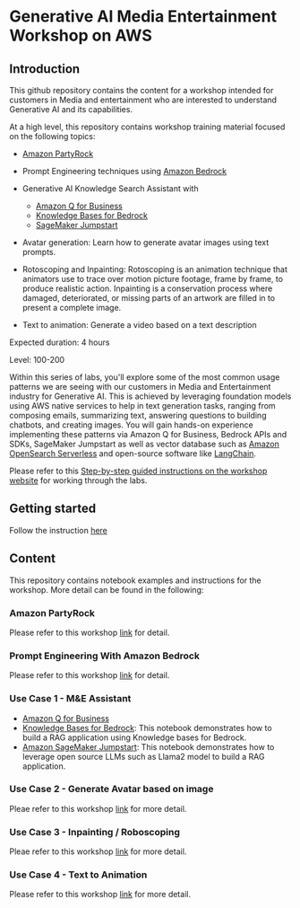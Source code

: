 # Generative AI Media Entertainment Workshop on AWS

## Introduction
This github repository contains the content for a workshop intended for customers in Media and entertainment who are interested to understand Generative AI and its capabilities. 

At a high level, this repository contains workshop training material focused on the following topics:

* [Amazon PartyRock](https://partyrock.aws/)
* Prompt Engineering techniques using [Amazon Bedrock](https://aws.amazon.com/bedrock/)
* Generative AI Knowledge Search Assistant with 
  * [Amazon Q for Business](https://aws.amazon.com/q/business-expert/)
  * [Knowledge Bases for Bedrock](https://aws.amazon.com/bedrock/knowledge-bases/)
  * [SageMaker Jumpstart](https://aws.amazon.com/sagemaker/jumpstart/)
  
* Avatar generation: Learn how to generate avatar images using text prompts.
* Rotoscoping and Inpainting: Rotoscoping is an animation technique that animators use to trace over motion picture footage, frame by frame, to produce realistic action. Inpainting is a conservation process where damaged, deteriorated, or missing parts of an artwork are filled in to present a complete image.
* Text to animation: Generate a video based on a text description

Expected duration: 4 hours

Level: 100-200

Within this series of labs, you'll explore some of the most common usage patterns we are seeing with our customers in Media and Entertainment industry for Generative AI. This is achieved by leveraging foundation models using AWS native services to help in text generation tasks, ranging from composing emails, summarizing text, answering questions to building chatbots, and creating images. You will gain hands-on experience implementing these patterns via Amazon Q for Business, Bedrock APIs and SDKs, SageMaker Jumpstart as well as vector database such as [Amazon OpenSearch Serverless](https://aws.amazon.com/opensearch-service/features/serverless/) and open-source software like [LangChain](https://python.langchain.com/docs/get_started/introduction).


Please refer to this [Step-by-step guided instructions on the workshop website](https://catalog.us-east-1.prod.workshops.aws/workshops/c10312f0-aa83-4ba5-b908-599d80a75179/en-US) for working through the labs.


## Getting started
Follow the instruction [here](https://catalog.us-east-1.prod.workshops.aws/workshops/c10312f0-aa83-4ba5-b908-599d80a75179/en-US/1-create-workspace-environment)

## Content
This repository contains notebook examples and instructions for the workshop. More detail can be found in the following:

### Amazon PartyRock
Please refer to this workshop [link](https://catalog.us-east-1.prod.workshops.aws/workshops/c10312f0-aa83-4ba5-b908-599d80a75179/en-US/2-partyrock) for detail.

### Prompt Engineering With Amazon Bedrock
Please refer to this workshop [link](https://catalog.us-east-1.prod.workshops.aws/workshops/c10312f0-aa83-4ba5-b908-599d80a75179/en-US/3-0-prompt-engineering-bedrock) for detail.


### Use Case 1 - M&E Assistant
- [Amazon Q for Business](https://catalog.us-east-1.prod.workshops.aws/workshops/c10312f0-aa83-4ba5-b908-599d80a75179/en-US/4-usecase-1-media-entertainment-assistant/with-amazonq)
- [Knowledge Bases for Bedrock](./bedrock/kb_bedrock.ipynb): This notebook demonstrates how to build a RAG application using Knowledge bases for Bedrock.
- [Amazon SageMaker Jumpstart](./sagemaker/sagemaker-llm-rag.ipynb): This notebook demonstrates how to leverage open source LLMs such as Llama2 model to build a RAG application.


### Use Case 2 - Generate Avatar based on image
Pleae refer to this workshop [link](https://catalog.us-east-1.prod.workshops.aws/workshops/c10312f0-aa83-4ba5-b908-599d80a75179/en-US/5-usecase-2-generate-avatar-based-on-image) for more detail.

### Use Case 3 - Inpainting / Roboscoping 
Pleae refer to this workshop [link](https://catalog.us-east-1.prod.workshops.aws/workshops/c10312f0-aa83-4ba5-b908-599d80a75179/en-US/6-usecase-3-rotoscoping-replace-character-with-animated-one-in-video) for more detail.

### Use Case 4 - Text to Animation
Please refer to this workshop [link](https://catalog.us-east-1.prod.workshops.aws/workshops/c10312f0-aa83-4ba5-b908-599d80a75179/en-US/7-usecase-4-text-to-animation) for more detail.